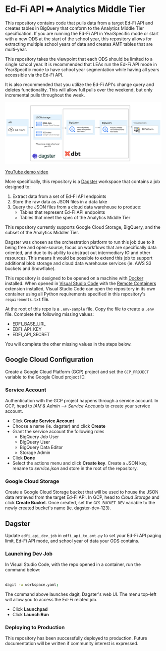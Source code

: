 # Ed-Fi API ➡ Analytics Middle Tier
This repository contains code that pulls data from a target Ed-Fi API and creates tables in BigQuery that conform to the Analytics Middle Tier specification. If you are running the Ed-Fi API in YearSpecific mode or start with a new ODS at the start of the school year, this repository allows for extracting multiple school years of data and creates AMT tables that are multi-year.

This repository takes the viewpoint that each ODS should be limited to a single school year. It is recommended that LEAs run the Ed-Fi API mode in YearSpecific mode to have school year segmentation while having all years accessible via the Ed-Fi API.

It is also recommended that you utilize the Ed-Fi API's change query and deletes functionality. This will allow full pulls over the weekend, but only incremental pulls throughout the week.

![Ed-Fi API to AMT](/assets/edfi_api_elt.png)

[YouTube demo video](https://youtu.be/A1a7C9pDVL4)

More specifically, this repository is a [Dagster](https://dagster.io/) workspace that contains a job designed to:

1. Extract data from a set of Ed-Fi API endpoints
2. Store the raw data as JSON files in a data lake
3. Query the JSON files from a cloud data warehouse to produce:
    * Tables that represent Ed-Fi API endpoints
    * Tables that meet the spec of the Analytics Middle Tier

This repository currently supports Google Cloud Storage, BigQuery, and the subset of the Analytics Middler Tier.

Dagster was chosen as the orchestration platform to run this job due to it being free and open-source, focus on workflows that are specifically data oriented, and due to its ability to abstract out intermediary IO and other resources. This means it would be possible to extend this job to support additional blob storage and cloud data warehouse services (ie. AWS S3 buckets and Snowflake).

This repository is designed to be opened on a machine with [Docker](https://www.docker.com/) installed. When opened in [Visual Studio Code](https://code.visualstudio.com/) with the [Remote Containers](https://marketplace.visualstudio.com/items?itemName=ms-vscode-remote.remote-containers) extension installed, Visual Studio Code can open the repository in its own container using all Python requirements specified in this repository's `requirements.txt` file.

At the root of this repo is a `.env-sample` file. Copy the file to create a `.env` file. Complete the following missing values:
* EDFI_BASE_URL
* EDFI_API_KEY
* EDFI_API_SECRET

You will complete the other missing values in the steps below.

## Google Cloud Configuration
Create a Google Cloud Platform (GCP) project and set the `GCP_PROJECT` variable to the Google Cloud project ID.

### Service Account
Authentication with the GCP project happens through a service account. In GCP, head to _IAM & Admin --> Service Accounts_ to create your service account.

* Click **Create Service Account**
* Choose a name (ie. dagster) and click **Create**
* Grant the service account the following roles
    * BigQuery Job User
    * BigQuery User
    * BigQuery Data Editor
    * Storage Admin
* Click **Done** 
* Select the actions menu and click **Create key**. Create a JSON key, rename to _service.json_ and store in the root of the repository.

### Google Cloud Storage
Create a Google Cloud Storage bucket that will be used to house the JSON data retrieved from the target Ed-Fi API. In GCP, head to _Cloud Storage_ and click **Create Bucket**. Once created, set the `GCS_BUCKET_DEV` variable to the newly created bucket's name (ie. dagster-dev-123).

## Dagster
Update `edfi_api_dev_job` in `edfi_api_to_amt.py` to set your Ed-Fi API paging limit, Ed-Fi API mode, and school year of data your ODS contains.

### Launching Dev Job
In Visual Studio Code, with the repo opened in a container, run the command below:

```bash

dagit -w workspace.yaml;

```

The command above launches dagit, Dagster's web UI. The menu top-left will allow you to access the Ed-Fi related job.

* Click **Launchpad**
* Click **Launch Run**


### Deploying to Production
This repository has been successfully deployed to production. Future documentation will be written if community interest is expressed.

